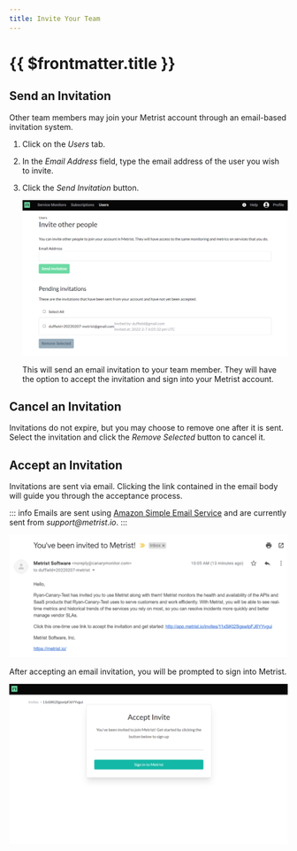 ```yaml
---
title: Invite Your Team
---
```


# {{ $frontmatter.title }}

## Send an Invitation

Other team members may join your Metrist account through an email-based invitation system.

1. Click on the _Users_ tab.

1. In the _Email Address_ field, type the email address of the user you wish to invite.

1. Click the _Send Invitation_ button.

	![Invites Screen](/images/0001-invites.png)

	This will send an email invitation to your team member. They will have the option to accept the invitation and sign into your Metrist account.

## Cancel an Invitation

Invitations do not expire, but you may choose to remove one after it is sent. Select the invitation and click the _Remove Selected_ button to cancel it.

## Accept an Invitation

Invitations are sent via email. Clicking the link contained in the email body will guide you through the acceptance process.

::: info
Emails are sent using [Amazon Simple Email Service](https://aws.amazon.com/ses/) and are currently sent from _support@metrist.io_.
:::

![Invitation Email](/images/0002-invites.png)

After accepting an email invitation, you will be prompted to sign into Metrist.

![Post-Acceptance](/images/0003-invites.png)
